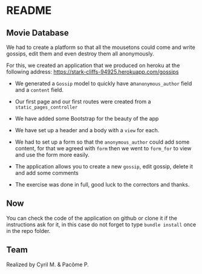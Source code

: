 # README

## Movie Database

We had to create a platform so that all the mousetons could come and write gossips, edit them and even destroy them all anonymously. <br/>

For this, we created an application that we produced on heroku at the following address: https://stark-cliffs-94925.herokuapp.com/gossips <br/>

* We generated a ```Gossip``` model to quickly have an```anonymous_author``` field and a ```content``` field.

* Our first page and our first routes were created from a ```static_pages_controller```

* We have added some Bootstrap for the beauty of the app

* We have set up a header and a body with a ```view``` for each.

* We had to set up a form so that the ```anonymous_author``` could add some content, for that we agreed with ```form``` then we went to ```form_for``` to view and use the form more easily.

* The application allows you to create a new ```gossip```, edit gossip, delete it and add some comments

* The exercise was done in full, good luck to the correctors and thanks.

## Now 

You can check the code of the application on github or clone it if the instructions ask for it, in this case do not forget to type ```bundle install``` once in the repo folder.

## Team 

Realized by Cyril M. & Pacôme P.
